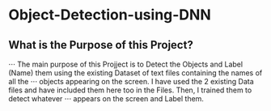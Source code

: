 # Object-Detection-using-DNN

## What is the Purpose of this Project?
⋅⋅⋅ The main purpose of this Projject is to Detect the Objects and Label (Name) them using the existing Dataset of text files containing the names of all the 
⋅⋅⋅ objects appearing on the screen. I have used the 2 existing Data files and have included them here too in the Files. Then, I trained them to detect whatever
⋅⋅⋅ appears on the screen and Label them.
